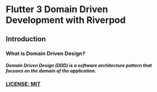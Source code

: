 # Flutter 3 Domain Driven Development with Riverpod


## Introduction

### What is Domain Driven Design?

##### Domain Driven Design (DDD) is a software architecture pattern that focuses on the domain of the application.



### [LICENSE: MIT](../LICENSE.md)